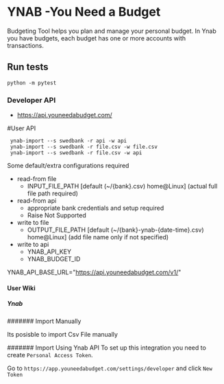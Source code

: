# YNAB -You Need a Budget

Budgeting Tool helps you plan and manage your personal budget.
In Ynab you have budgets, each budget has one or more accounts with transactions.

## Run tests

    python -m pytest

### Developer API

* https://api.youneedabudget.com/    
    
    
#User API
 
     ynab-import --s swedbank -r api -w api
     ynab-import --s swedbank -r file.csv -w file.csv
     ynab-import --s swedbank -r file.csv -w api
 
 Some default/extra configurations required
 
 * read-from file
    * INPUT_FILE_PATH [default (~/{bank}.csv) home@Linux] (actual full file path required)
 * read-from api
    * appropriate bank credentials and setup required
    * Raise Not Supported
 * write to file 
    * OUTPUT_FILE_PATH [default (~/{bank}-ynab-{date-time}.csv) home@Linux] (add file name only if not specified)
 * write to api 
    * YNAB_API_KEY
    * YNAB_BUDGET_ID

YNAB_API_BASE_URL="https://api.youneedabudget.com/v1/"



#### User Wiki


##### Ynab 

####### Import Manually

Its posisble to import Csv File manually


####### Import Using Ynab API
To set up this integration you need to create `Personal Access Token`.

Go to `https://app.youneedabudget.com/settings/developer` and click `New Token` 
